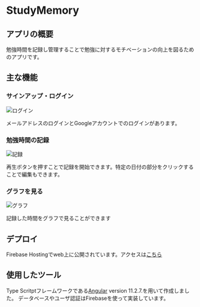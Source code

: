# StudyMemory

## アプリの概要

勉強時間を記録し管理することで勉強に対するモチベーションの向上を図るためのアプリです。

## 主な機能

### サインアップ・ログイン

![ログイン](/markdown/login)

メールアドレスのログインとGoogleアカウントでのログインがあります。

### 勉強時間の記録

![記録](/markdown/record)

再生ボタンを押すことで記録を開始できます。特定の日付の部分をクリックすることで編集もできます。


### グラフを見る

![グラフ](/markdown/graph)

記録した時間をグラフで見ることができます

## デプロイ

Firebase Hostingでweb上に公開されています。アクセスは[こちら](https://study-memory.web.app/)

## 使用したツール

Type Scritptフレームワークである[Angular](https://github.com/angular/angular-cli) version 11.2.7.を用いて作成しました。
データベースやユーザ認証はFirebaseを使って実装しています。
